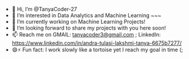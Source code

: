 - 👋 Hi, I’m @TanyaCoder-27
- 👀 I’m interested in Data Analytics and Machine Learning ~~~
- 🌱 I’m currently working on Machine Learning Projects!
- 💞️ I’m looking forward to share my projects with you here soon!
- 📫 Reach me on GMAIL: tanyacoder3@gmail.com ; LinkedIn: https://www.linkedin.com/in/andra-tulasi-lakshmi-tanya-6675b7277/
- 😄⚡ Fun fact: I work slowly like a tortoise yet I reach my goal in time (; 

<!---
TanyaCoder-27/TanyaCoder-27 is a ✨ special ✨ repository because its `README.md` (this file) appears on your GitHub profile.
You can click the Preview link to take a look at your changes.
--->
